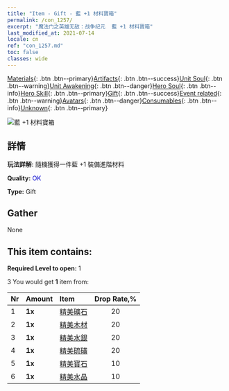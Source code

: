 ```yaml
---
title: "Item - Gift - 藍 +1 材料寶箱"
permalink: /con_1257/
excerpt: "魔法门之英雄无敌：战争纪元  藍 +1 材料寶箱"
last_modified_at: 2021-07-14
locale: cn
ref: "con_1257.md"
toc: false
classes: wide
---
```

 [Materials](/ItemsCN/){: .btn .btn--primary}[Artifacts](/ItemsCN/Artifacts/){: .btn .btn--success}[Unit Soul](/ItemsCN/UnitSoul/){: .btn .btn--warning}[Unit Awakening](/ItemsCN/UnitAwakening/){: .btn .btn--danger}[Hero Soul](/ItemsCN/HeroSoul/){: .btn .btn--info}[Hero Skill](/ItemsCN/HeroSkill/){: .btn .btn--primary}[Gift](/ItemsCN/Gift/){: .btn .btn--success}[Event related](/ItemsCN/Events/){: .btn .btn--warning}[Avatars](/ItemsCN/Avatars/){: .btn .btn--danger}[Consumables](/ItemsCN/Consumables/){: .btn .btn--info}[Unknown](/ItemsCN/Unknown/){: .btn .btn--primary}

 ![藍 +1 材料寶箱](/images/t/i_304002.png)

## 詳情
 **玩法詳解:** 隨機獲得一件藍 +1 裝備進階材料

 **Quality:** <span style="color: #0000CD">OK</span>

 **Type:** Gift

## Gather

  None

## This item contains:

 **Required Level to open:** 1

 3 You would get **1** item  from:

  | Nr | Amount |     Item    | Drop Rate,% |
  |:---|:-------|:------------|:---------:|
  | 1 |  **1x** | [精美礦石](/cn/Items/mat_19/) | 20 | 
  | 2 |  **1x** | [精美木材](/cn/Items/mat_20/) | 20 | 
  | 3 |  **1x** | [精美水銀](/cn/Items/mat_21/) | 20 | 
  | 4 |  **1x** | [精美硫磺](/cn/Items/mat_22/) | 20 | 
  | 5 |  **1x** | [精美寶石](/cn/Items/mat_23/) | 10 | 
  | 6 |  **1x** | [精美水晶](/cn/Items/mat_24/) | 10 | 
